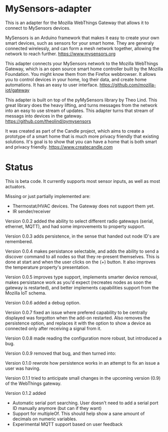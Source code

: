 # MySensors-adapter

This is an adapter for the Mozilla WebThings Gateway that allows it to connect to MySensors devices.

MySensors is an Arduino framework that makes it easy to create your own smart devices, such as sensors for your smart home. They are generaly connected wirelessly, and can form a mesh network together, allowing the network to reach further.
https://www.mysensors.org

This adapter connects your MySensors network to the Mozilla WebThings Gateway, which is an open source smart home controller built by the Mozilla Foundation. You might know them from the Firefox webbrowser. It allows you to control devices in your home, log their data, and create home automations. It has an easy to user interface.
https://github.com/mozilla-iot/gateway

This adapter is built on top of the pyMySensors library by Theo Lind. This great library does the heavy lifting, and turns messages from the network into an easy to use stream of updates. This adapter turns that stream of messags into devices in the gateway.
https://github.com/theolind/pymysensors

It was created as part of the Candle project, which aims to create a prototype of a smart home that is much more privacy friendly that existing solutions. It's goal is to show that you can have a home that is both smart and privacy friendly.
https://www.createcandle.com



# Status
This is beta code. It currently supports most sensor inputs, as well as most actuators.

Missing or just partially implemented are:
- Thermostat/HVAC devices. The Gateway does not support them yet.
- IR sender/receiver


Version 0.0.2 added the ability to select different radio gateways (serial, ethernet, MQTT), and had some improvements to property support.

Version 0.0.3 adds persistence, in the sense that handed out node ID's are remembered.

Version 0.0.4 makes persistance selectable, and adds the ability to send a discover command to all nodes so that they re-present themselves. This is done at start and when the user clicks on the (+) button. It also improves the temperature property's presentation.

Version 0.0.5 improves type support, implements smarter device removal, makes persistance work as you'd expect (recreates nodes as soon the gateway is restarted), and better implements capabilities support from the Mozilla IoT schema.

Version 0.0.6 added a debug option.

Version 0.0.7 fixed an issue where prefered capability to be centrally displayed was forgotton when the add-on restarted. Also removes the persistence option, and replaces it with the option to show a device as connected only after receiving a signal from it.

Version 0.0.8 made reading the configuration more robust, but introduced a bug.

Version 0.0.9 removed that bug, and then turned into:

Version 0.1.0 rewrote how persistence works in an attempt to fix an issue a user was having.

Version 0.1.1 tried to anticipate small changes in the upcoming version (0.9) of the WebThings gateway.

Version 0.1.2 added 
- Automatic serial port searching. User doesn't need to add a serial port ID manually anymore (but can if they want)
- Support for multipleOf. This should help show a sane amount of decimals on numeric variables.
- Experimental MQTT support based on user feedback
